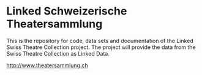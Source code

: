 Linked Schweizerische Theatersammlung
==============================

This is the repository for code, data sets and documentation of the Linked Swiss Theatre Collection project. The project will provide the data from the Swiss Theatre Collection as Linked Data.

http://www.theatersammlung.ch
